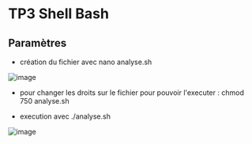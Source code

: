 # TP3 Shell Bash

## Paramètres

- création du fichier avec nano analyse.sh

![image](https://user-images.githubusercontent.com/37480026/136797040-bec8d380-f13b-4400-b281-b87030119bbc.png)

- pour changer les droits sur le fichier pour pouvoir l'executer : chmod 750 analyse.sh

- execution avec ./analyse.sh

![image](https://user-images.githubusercontent.com/37480026/136797932-68283b87-3c30-4e26-a28b-29ada3f7520f.png)





